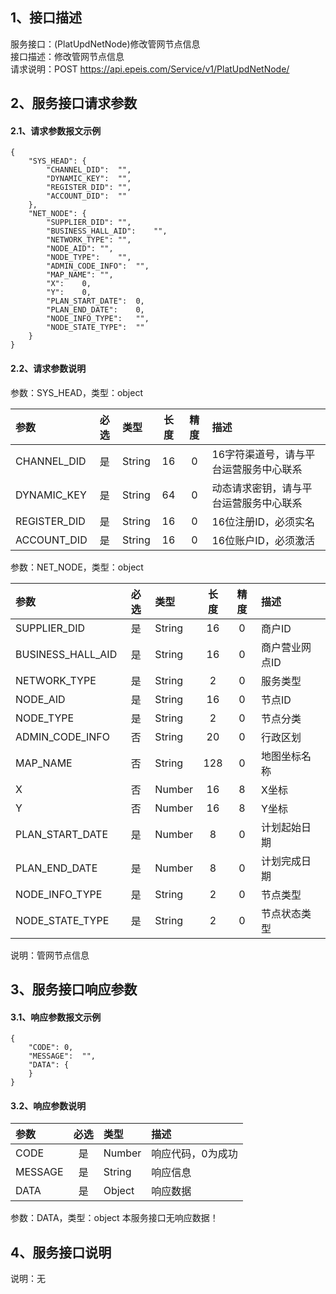 ## 1、接口描述  
服务接口：(PlatUpdNetNode)修改管网节点信息  
接口描述：修改管网节点信息  
请求说明：POST https://api.epeis.com/Service/v1/PlatUpdNetNode/  
  
## 2、服务接口请求参数  
#### 2.1、请求参数报文示例  
~~~  
{
	"SYS_HEAD":	{
		"CHANNEL_DID":	"",
		"DYNAMIC_KEY":	"",
		"REGISTER_DID":	"",
		"ACCOUNT_DID":	""
	},
	"NET_NODE":	{
		"SUPPLIER_DID":	"",
		"BUSINESS_HALL_AID":	"",
		"NETWORK_TYPE":	"",
		"NODE_AID":	"",
		"NODE_TYPE":	"",
		"ADMIN_CODE_INFO":	"",
		"MAP_NAME":	"",
		"X":	0,
		"Y":	0,
		"PLAN_START_DATE":	0,
		"PLAN_END_DATE":	0,
		"NODE_INFO_TYPE":	"",
		"NODE_STATE_TYPE":	""
	}
}  
~~~  
#### 2.2、请求参数说明  
参数：SYS_HEAD，类型：object  
  
| 参数 | 必选 | 类型 | 长度 | 精度 | 描述 |  
| :----------------- | :----: | :-------- | :----: | :----: | :---------------- |  
| CHANNEL_DID | 是 | String | 16 | 0 | 16字符渠道号，请与平台运营服务中心联系 |  
| DYNAMIC_KEY | 是 | String | 64 | 0 | 动态请求密钥，请与平台运营服务中心联系 |  
| REGISTER_DID      |  是  | String   | 16 | 0 | 16位注册ID，必须实名 |  
| ACCOUNT_DID       |  是  | String   | 16 | 0 | 16位账户ID，必须激活 |  
  
参数：NET_NODE，类型：object  
  
| 参数              | 必选 | 类型     | 长度 | 精度 | 描述             |  
| :----------------- | :----: | :-------- | :----: | :----: | :---------------- |  
| SUPPLIER_DID |  是  | String   | 16 | 0 | 商户ID |  
| BUSINESS_HALL_AID |  是  | String   | 16 | 0 | 商户营业网点ID |  
| NETWORK_TYPE |  是  | String   | 2 | 0 | 服务类型 |  
| NODE_AID |  是  | String   | 16 | 0 | 节点ID |  
| NODE_TYPE |  是  | String   | 2 | 0 | 节点分类 |  
| ADMIN_CODE_INFO |  否  | String   | 20 | 0 | 行政区划 |  
| MAP_NAME |  否  | String   | 128 | 0 | 地图坐标名称 |  
| X |  否  | Number   | 16 | 8 | X坐标 |  
| Y |  否  | Number   | 16 | 8 | Y坐标 |  
| PLAN_START_DATE |  是  | Number   | 8 | 0 | 计划起始日期 |  
| PLAN_END_DATE |  是  | Number   | 8 | 0 | 计划完成日期 |  
| NODE_INFO_TYPE |  是  | String   | 2 | 0 | 节点类型 |  
| NODE_STATE_TYPE |  是  | String   | 2 | 0 | 节点状态类型 |  
  
说明：管网节点信息  
  
## 3、服务接口响应参数  
#### 3.1、响应参数报文示例  
~~~  
{
	"CODE":	0,
	"MESSAGE":	"",
	"DATA":	{
	}
}  
~~~  
#### 3.2、响应参数说明  
  
| 参数              | 必选 | 类型     | 描述             |  
| :----------------- | :----: | :-------- | :---------------- |  
| CODE | 是 | Number | 响应代码，0为成功 |  
| MESSAGE | 是 | String | 响应信息 |  
| DATA | 是 | Object | 响应数据 |  
  
参数：DATA，类型：object 本服务接口无响应数据！  
## 4、服务接口说明  
说明：无  
